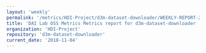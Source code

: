 ```yaml
---
layout: 'weekly'
permalink: '/metrics/HDI-Project/d3m-dataset-downloader/WEEKLY-REPORT-2018-11-04'
title: 'DAI Lab OSS Metrics Metrics report for d3m-dataset-downloader | WEEKLY-REPORT-2018-11-04'
organization: 'HDI-Project'
repository: 'd3m-dataset-downloader'
current_date: '2018-11-04'
---
```

